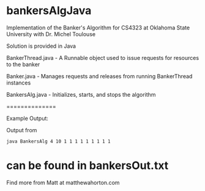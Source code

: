 bankersAlgJava
==============

Implementation of the Banker's Algorithm for CS4323 at Oklahoma State University with Dr. Michel Toulouse

Solution is provided in Java

BankerThread.java - A Runnable object used to issue requests for resources to the banker

Banker.java - Manages requests and releases from running BankerThread instances

BankersAlg.java - Initializes, starts, and stops the algorithm

==============

Example Output:

Output from 

```
java BankersAlg 4 10 1 1 1 1 1 1 1 1 1
```

can be found in bankersOut.txt
==============

Find more from Matt at matthewahorton.com
